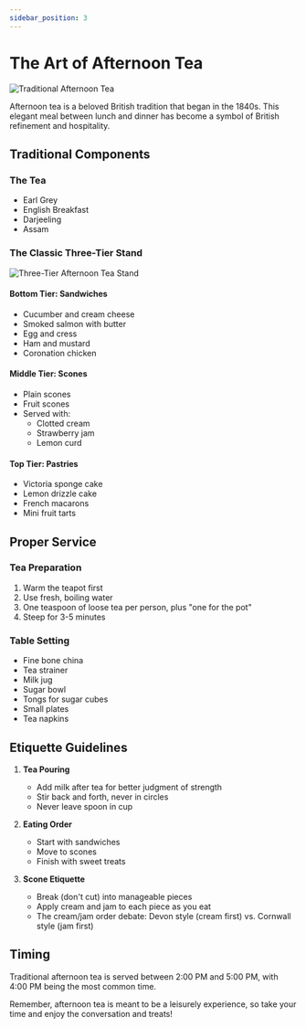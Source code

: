 ```yaml
---
sidebar_position: 3
---
```


# The Art of Afternoon Tea

![Traditional Afternoon Tea](https://upload.wikimedia.org/wikipedia/commons/f/f3/Afternoon_Tea_at_The_Ritz%2C_London_2.jpg)

Afternoon tea is a beloved British tradition that began in the 1840s. This elegant meal between lunch and dinner has become a symbol of British refinement and hospitality.

## Traditional Components

### The Tea

- Earl Grey
- English Breakfast
- Darjeeling
- Assam

### The Classic Three-Tier Stand

![Three-Tier Afternoon Tea Stand](https://upload.wikimedia.org/wikipedia/commons/3/3c/Afternoon_tea_at_Markree_Castle_2019.jpg)

#### Bottom Tier: Sandwiches

- Cucumber and cream cheese
- Smoked salmon with butter
- Egg and cress
- Ham and mustard
- Coronation chicken

#### Middle Tier: Scones

- Plain scones
- Fruit scones
- Served with:
  - Clotted cream
  - Strawberry jam
  - Lemon curd

#### Top Tier: Pastries

- Victoria sponge cake
- Lemon drizzle cake
- French macarons
- Mini fruit tarts

## Proper Service

### Tea Preparation

1. Warm the teapot first
2. Use fresh, boiling water
3. One teaspoon of loose tea per person, plus "one for the pot"
4. Steep for 3-5 minutes

### Table Setting

- Fine bone china
- Tea strainer
- Milk jug
- Sugar bowl
- Tongs for sugar cubes
- Small plates
- Tea napkins

## Etiquette Guidelines

1. **Tea Pouring**

   - Add milk after tea for better judgment of strength
   - Stir back and forth, never in circles
   - Never leave spoon in cup

2. **Eating Order**

   - Start with sandwiches
   - Move to scones
   - Finish with sweet treats

3. **Scone Etiquette**
   - Break (don't cut) into manageable pieces
   - Apply cream and jam to each piece as you eat
   - The cream/jam order debate: Devon style (cream first) vs. Cornwall style (jam first)

## Timing

Traditional afternoon tea is served between 2:00 PM and 5:00 PM, with 4:00 PM being the most common time.

Remember, afternoon tea is meant to be a leisurely experience, so take your time and enjoy the conversation and treats!
